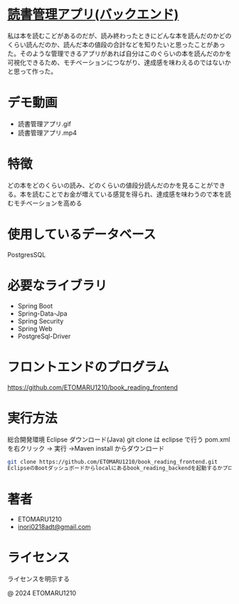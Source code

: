 # [読書管理アプリ(バックエンド)](https://github.com/ETOMARU1210/book_reading_backend.git)

私は本を読むこどがあるのだが、読み終わったときにどんな本を読んだのかどのくらい読んだのか、読んだ本の値段の合計などを知りたいと思ったことがあった。そのような管理できるアプリがあれば自分はこのぐらいの本を読んだのかを可視化できるため、モチベーションにつながり、達成感を味わえるのではないかと思って作った。

# デモ動画

- 読書管理アプリ.gif
- 読書管理アプリ.mp4

# 特徴

どの本をどのくらいの読み、どのくらいの値段分読んだのかを見ることができる。本を読むことでお金が増えている感覚を得られ、達成感を味わうので本を読むモチベーションを高める

# 使用しているデータベース
PostgresSQL

# 必要なライブラリ
* Spring Boot
* Spring-Data-Jpa
* Spring Security
* Spring Web
* PostgreSql-Driver

# フロントエンドのプログラム
https://github.com/ETOMARU1210/book_reading_frontend

# 実行方法

総合開発環境 Eclipse ダウンロード(Java)
git clone は eclipse で行う
pom.xml を右クリック → 実行 →Maven install からダウンロード

```bash
git clone https://github.com/ETOMARU1210/book_reading_frontend.git
EclipseのBootダッシュボードからlocalにあるbook_reading_backendを起動するかプロジェクトから実行
```

# 著者

- ETOMARU1210
- inori0218adt@gmail.com

# ライセンス

ライセンスを明示する

@ 2024 ETOMARU1210
